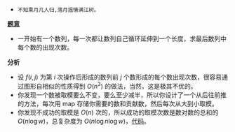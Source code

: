 - ``不知乘月几人归,落月摇情满江树。``

**[题意](https://www.luogu.com.cn/problem/AT2005)**
- 一开始有一个数列，每一次都让数列自己循环延伸到一个长度，求最后数列中每个数的出现次数。

**分析**
- 设 $f(i,j)$ 为第 $i$ 次操作后形成的数列前 $j$ 个数形成的每个数出现次数，很容易通过图形自相似的性质得到 $O(n^3)$ 的做法，当然，这是极其不优的。
- 你发现一个数被取模要么不变，要么至少减半，所以你设计了一个从后往前推的方法，每次用 $\text{map}$ 存储你需要的数和贡献数，然后每次从大到小取模。
- 你发现不成功的取模是 $O(n)$ 次的，所以成功的取模次数是数对数的总和的 $O(n\log w)$，总复杂度为 $O(n\log n\log w )$，[代码](https://www.luogu.com.cn/paste/0rbdsbys)。
